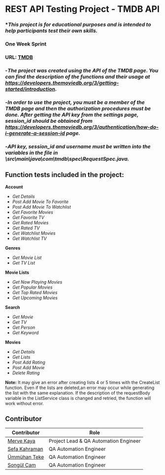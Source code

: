 # REST API Testing Project - TMDB API

 ### **This project is for educational purposes and is intended to help participants test their own skills.*

### **One Week Sprint**

### **URL:** [TMDB](https://www.themoviedb.org/)


 ### -*The project was created using the API of the TMDB page. You can find the description of the functions and their usage at https://developers.themoviedb.org/3/getting-started/introduction.*

 ### -*In order to use the project, you must be a member of the TMDB page and then the authorization procedures must be done. After getting the API key from the settings page, session_id should be obtained from https://developers.themoviedb.org/3/authentication/how-do-i-generate-a-session-id page.*

 ### -*API key, session_id and username must be written into the variables in the file in \src\main\java\com\tmdb\spec\RequestSpec.java.*

## Function tests included in the project:

 **Account**
 
- *Get Details*
- *Post Add Movie To Favorite*
- *Post Add Movie To Watchlist*
- *Get Favorite Movies*
- *Get Favorite TV*
- *Get Rated Movies*
- *Get Rated TV*
- *Get Watchlist Movies*
- *Get Watchlist TV*

**Genres**

- *Get Movie List*
- *Get TV List*

**Movie Lists**

- *Get Now Playing Movies*
- *Get Popular Movies*
- *Get Top Rated Movies*
- *Get Upcoming Movies*

**Search**

- *Get Movie*
- *Get TV*
- *Get Person*
- *Get Keyword*

**Movies**

- *Get Details*
- *Get Lists*
- *Post Add Rating*
- *Post Add Movie*
- *Delete Rating*


**Note:** It may give an error after creating lists 4 or 5 times with the CreateList function. Even if the lists are deleted,an error may occur while generating the list with the same explanation. 
If the description of the requestBody variable in the ListService class is changed and retried, the function will work without error.

## Contributor 

| Contributor                                               |               Role                    |        
|-----------------------------------------------------------|---------------------------------------|
| [Merve Kaya](https://github.com/kayyamervee)              | Project Lead & QA Automation Engineer |
| [Sefa Kahraman](https://github.com/SefaKahramann)         | QA Automation Engineer                | 
| [Ümmühan Teke](https://github.com/UmmuhanTeke)            | QA Automation Engineer                | 
| [Songül Çam](https://github.com/songulcam)                | QA Automation Engineer                | 
